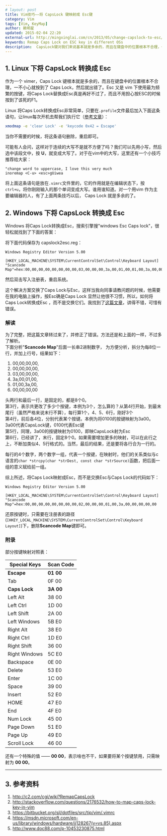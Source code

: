 ```yaml
---
# layout: post
title: Vim技巧——将 CapsLock 键映射成 Esc键
category: Vim
tags: [Vim, KeyMap]
author: 赖明星
updated: 2015-02-04 22:20
external-url: http://mingxinglai.com/cn/2013/05/change-capslock-to-esc/
keywords: Remap Caps Lock on ESC key in different OSs
description:  CapsLock键对我们来说基本就是多余的，而且在键盘中的位置根本不合理，一不小心就按到了CapsLock，然后就出错了。Esc又是Vim下使用最为频繁的按键，将CapsLock替换成Esc真是再好不过了，而且不用担心按ESC的时候按到了该死的F1
---
```



## 1. Linux 下将 CapsLock 转换成 Esc


作为一个 vimer，Caps Lock 键根本就是多余的，而且在键盘中的位置根本不合理，一不小心就按到了 Caps Lock，然后就出错了。Esc 又是 vim 下使用最为频繁的按键，将Caps Lock替换成Esc真是再好不过了，而且不用担心按ESC的时候按到了该死的F1。

Linux 将Caps Lock转换成Esc非常简单，只要在`.profile`文件最后加入下面这条语句，让linux每次开机去帮我们执行它（[参考文章][RemapCapsLock]）：

```sh
xmodmap -e 'clear Lock' -e 'keycode 0x42 = Escape'
```

当你不需要的时候，将这条语句删除，重启即可。

可能有人会问，这样对于连续的大写不是就不方便了吗？我们可以先用小写，然后选中该段文中，按 **U**，就变成大写了。对于在vim中的大写，这里还有一个小技巧推荐给大家：

```vim
"change word to uppercase, I love this very much
inoremap <C-u> <esc>gUiwea
```

将上面这条语句是放在`.vimrc`文件里的，它的作用就是在编辑状态下，按`ctrl+u`，将你刚刚输入的那个单词变成大写。谁用谁知道。对一个用vim 作为主要编辑器的人，有了上面两条技巧以后， Caps Lock 就是多余的了。



<!--more-->


## 2. Windows 下将 CapsLock 转换成 Esc


Windows 将Caps Lock转换成Esc，搜索引擎搜"windows Esc Caps lock"，很轻松就找到了下面的答案：

将下面代码保存为 capslock2esc.reg：

```
Windows Registry Editor Version 5.00

[HKEY_LOCAL_MACHINE\SYSTEM\CurrentControlSet\Control\Keyboard Layout]
"Scancode Map"=hex:00,00,00,00,00,00,00,00,03,00,00,00,3a,00,01,00,01,00,3a,00,00,00,00,00
```

然后双击写入注册表，重启系统。

这个解决方案交换了Caps Lock与Esc，这样当我向同事请教问题的时候，他需要在我的电脑上操作，按Esc确是Caps Lock 显然让他很不习惯，所以，如何将Caps Lock转换成Esc ，而不是交换它们。我找到了[这篇文章][Win7：CapsLock与Esc互换]，讲得不错，可惜有错误。


### 解读

为了完整，把这篇文章转过来了，并修正了错误。方法还是和上面的一样，不过多了解析。   
下面分析"**Scancode Map**"后面一长串2进制数字， 为方便分析，拆分为每8位一行，并加上行号，结果如下：

1. 00,00,00,00,
2. 00,00,00,00,
3. 03,00,00,00,
4. 3a,00,01,00,
5. 01,00,3a,00,
6. 00,00,00,00

头两行和最后一行，是固定的，都是8个0。  
第3行，表示共更改了多少个按键，本例为3个，怎么算的？从第4行开始，到最末尾行（虽然严格来说末行不算），每行算1个，4、5、6行，刚好3个  
第4行，前后各4位，分别代表某个按键。本例为将0100的按键映射为3a00。3a00代表CapsLock键，0100代表Esc键  
第5行，同理，3a00的按键映射为0100，即映CapsLock射为Esc  
第6行，已经讲了，末行，固定8个0。如果需要增加更多的映射，可以在此行之上，不断加类似4、5行格式的。当然，最后的结果，还是要将各行合为一行的。

每行的4个数字，两个数字一组，代表一个按键，在映射时，他们的关系类似与c语言的`char *strcpy(char *strDest, const char *strSource)`函数，把后面一组的意义赋给前一组。

综上所述，将Caps Lock映射成Esc，而不是交换Esc与Caps Lock的代码如下：

```
Windows Registry Editor Version 5.00

[HKEY_LOCAL_MACHINE\SYSTEM\CurrentControlSet\Control\Keyboard Layout]
"Scancode Map"=hex:00,00,00,00,00,00,00,00,02,00,00,00,01,00,3a,00,00,00,00,00
```

还原按键时，只需要在注册表的路径(`[HKEY_LOCAL_MACHINE\SYSTEM\CurrentControlSet\Control\Keyboard Layout]`)下，删除**Scancode Map**键即可。

[RemapCapsLock]: http://c2.com/cgi/wiki?RemapCapsLock
[Win7：CapsLock与Esc互换]: http://xyztony1985.blog.163.com/blog/static/3611782011752420104/


### 附录

部分按键映射对照表：

| Special Keys  | Scan Code |
| ------------  | --------- |
| **Escape**    |**01    00**|
| Tab           | 0F    00 |
| **Caps Lock** |**3A    00**|
| Left Alt      | 38    00 |
| Left Ctrl     | 1D    00 |
| Left Shift    | 2A    00 |
| Left Windows  | 5B    E0 |
| Right Alt     | 38    E0 |
| Right Ctrl    | 1D    E0 |
| Right Shift   | 36    00 |
| Right Windows | 5C    E0 |
| Backspace     | 0E    00 |
| Delete        | 53    E0 |
| Enter         | 1C    00 |
| Space         | 39    00 |
| Insert        | 52    E0 |
| HOME          | 47    E0 |
| End           | 4F    E0 |
| Num    Lock   | 45    00 |
| Page   Down   | 51    E0 |
| Page   Up     | 49    E0 |
| Scroll Lock   | 46    00 |

还有一个特殊的值 —— **00 00**，表示啥也不干，如果要将某个按键禁用，只需映射为 **00 00**。

- - - - - - -


## 3. 参考资料

1. http://c2.com/cgi/wiki?RemapCapsLock   
2. http://stackoverflow.com/questions/2176532/how-to-map-caps-lock-key-in-vim   
3. https://bitbucket.org/sjl/dotfiles/src/tip/vim/.vimrc   
4. https://msdn.microsoft.com/en-us/library/windows/hardware/jj128267(v=vs.85).aspx   
5. http://www.doc88.com/p-10453230875.html




